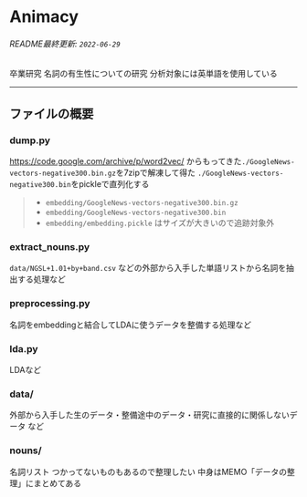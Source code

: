 # Animacy
###### README最終更新: `2022-06-29`

卒業研究 
名詞の有生性についての研究
分析対象には英単語を使用している

---

## ファイルの概要
### dump.py
https://code.google.com/archive/p/word2vec/ からもってきた`./GoogleNews-vectors-negative300.bin.gz`を7zipで解凍して得た `./GoogleNews-vectors-negative300.bin`をpickleで直列化する
> - `embedding/GoogleNews-vectors-negative300.bin.gz`
> - `embedding/GoogleNews-vectors-negative300.bin`
> - `embedding/embedding.pickle`
> はサイズが大きいので追跡対象外

### extract_nouns.py
`data/NGSL+1.01+by+band.csv` などの外部から入手した単語リストから名詞を抽出する処理など

### preprocessing.py
名詞をembeddingと結合してLDAに使うデータを整備する処理など

### lda.py
LDAなど

### data/
外部から入手した生のデータ・整備途中のデータ・研究に直接的に関係しないデータ など

### nouns/
名詞リスト
つかってないものもあるので整理したい
中身はMEMO「データの整理」にまとめてある